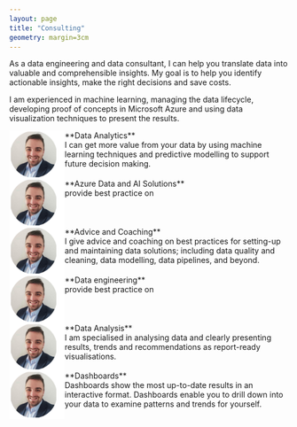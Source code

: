 ```yaml
---
layout: page
title: "Consulting"
geometry: margin=3cm
---
```


As a data engineering and data consultant, I can help you translate data into valuable and comprehensible insights. My goal is to help you identify actionable insights, make the right decisions and save costs.

I am experienced in machine learning, managing the data lifecycle, developing proof of concepts in Microsoft Azure and using data visualization techniques to present the results.

<img src="/images/RL-photo.png" align="left" width="100px"/> 
**Data Analytics** <br>
I can get more value from your data by using machine learning techniques and predictive modelling to support future decision making.
<br>
<br clear="left"/>
<img src="/images/RL-photo.png" align="left" width="100px"/> 
**Azure Data and AI Solutions**  <br>
provide best practice on
<br>
<br clear="left"/>

<img src="/images/RL-photo.png" align="left" width="100px"/> 
**Advice and Coaching** <br>
I give advice and coaching on best practices for setting-up and maintaining data solutions; including data quality and cleaning, data modelling, data pipelines, and beyond.
<br>
<br clear="left"/>

<img src="/images/RL-photo.png" align="left" width="100px"/> 
**Data engineering** <br>
provide best practice on
<br>
<br clear="left"/>

<img src="/images/RL-photo.png" align="left" width="100px"/> 
**Data Analysis** <br>
I am specialised in analysing data and clearly presenting results, trends and recommendations as report-ready visualisations.
<br>
<br clear="left"/>


<img src="/images/RL-photo.png" align="left" width="100px"/> 
**Dashboards** <br>
Dashboards show the most up-to-date results in an interactive format. Dashboards enable you to drill down into your data to examine patterns and trends for yourself.
<br>
<br clear="left"/>
